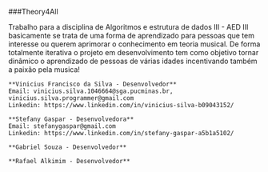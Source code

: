 ###Theory4All

Trabalho para a disciplina de Algoritmos e estrutura de dados III - AED III
basicamente se trata de uma forma de aprendizado para pessoas que tem interesse ou querem aprimorar o conhecimento em teoria musical.
	De forma totalmente iterativa o projeto em desenvolvimento tem como objetivo tornar dinâmico o aprendizado de pessoas de várias idades incentivando também a paixão pela musica!


	**Vinicius Francisco da Silva - Desenvolvedor**
	Email: vinicius.silva.1046664@sga.pucminas.br, vinicius.silva.programmer@gmail.com
	Linkedin: https://www.linkedin.com/in/vinicius-silva-b09043152/
	
	**Stefany Gaspar - Desenvolvedora**
	Email: stefanygaspar@gmail.com
	Linkedin: https://www.linkedin.com/in/stefany-gaspar-a5b1a5102/
	
	**Gabriel Souza - Desenvolvedor**
	
	**Rafael Alkimim - Desenvolvedor**

